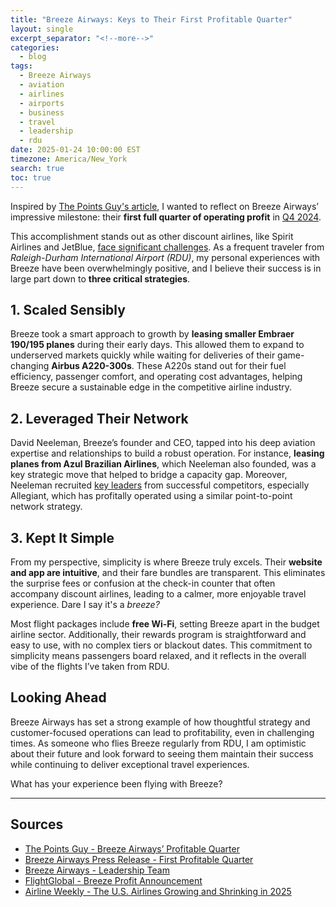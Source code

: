 ```yaml
---
title: "Breeze Airways: Keys to Their First Profitable Quarter"
layout: single
excerpt_separator: "<!--more-->"
categories:
  - blog
tags:
  - Breeze Airways
  - aviation
  - airlines
  - airports
  - business
  - travel
  - leadership
  - rdu
date: 2025-01-24 10:00:00 EST
timezone: America/New_York
search: true
toc: true
---
```


Inspired by [The Points Guy's article](https://thepointsguy.com/news/breeze-airways-profitable-quarter/), I wanted to reflect on Breeze Airways’ impressive milestone: their **first full quarter of operating profit** in [Q4 2024](https://www.flybreeze.com/news/breeze-airways-announces-first-full-quarter-of-operating-profit-in-4q2024).

This accomplishment stands out as other discount airlines, like Spirit Airlines and JetBlue, [face significant challenges](https://airlineweekly.skift.com/2025/01/the-u-s-airlines-growing-and-shrinking-in-2025/). As a frequent traveler from *Raleigh-Durham International Airport (RDU)*, my personal experiences with Breeze have been overwhelmingly positive, and I believe their success is in large part down to **three critical strategies**.

<!--more-->

## 1. Scaled Sensibly

Breeze took a smart approach to growth by **leasing smaller Embraer 190/195 planes** during their early days. This allowed them to expand to underserved markets quickly while waiting for deliveries of their game-changing **Airbus A220-300s**. These A220s stand out for their fuel efficiency, passenger comfort, and operating cost advantages, helping Breeze secure a sustainable edge in the competitive airline industry.

## 2. Leveraged Their Network

David Neeleman, Breeze’s founder and CEO, tapped into his deep aviation expertise and relationships to build a robust operation. For instance, **leasing planes from Azul Brazilian Airlines**, which Neeleman also founded, was a key strategic move that helped to bridge a capacity gap. Moreover, Neeleman recruited [key leaders](https://www.flybreeze.com/page/leadership) from successful competitors, especially Allegiant, which has profitally operated using a similar point-to-point network strategy.

## 3. Kept It Simple

From my perspective, simplicity is where Breeze truly excels. Their **website and app are intuitive**, and their fare bundles are transparent. This eliminates the surprise fees or confusion at the check-in counter that often accompany discount airlines, leading to a calmer, more enjoyable travel experience. Dare I say it's a *breeze?*

Most flight packages include **free Wi-Fi**, setting Breeze apart in the budget airline sector. Additionally, their rewards program is straightforward and easy to use, with no complex tiers or blackout dates. This commitment to simplicity means passengers board relaxed, and it reflects in the overall vibe of the flights I’ve taken from RDU.

## Looking Ahead

Breeze Airways has set a strong example of how thoughtful strategy and customer-focused operations can lead to profitability, even in challenging times. As someone who flies Breeze regularly from RDU, I am optimistic about their future and look forward to seeing them maintain their success while continuing to deliver exceptional travel experiences.

What has your experience been flying with Breeze?

---

## Sources

- [The Points Guy - Breeze Airways’ Profitable Quarter](https://thepointsguy.com/news/breeze-airways-profitable-quarter/)
- [Breeze Airways Press Release - First Profitable Quarter](https://www.flybreeze.com/news/breeze-airways-announces-first-full-quarter-of-operating-profit-in-4q2024)
- [Breeze Airways - Leadership Team](https://www.flybreeze.com/page/leadership)
- [FlightGlobal - Breeze Profit Announcement](https://www.flightglobal.com/strategy/breeze-records-first-full-quarter-operational-profit-as-network-matures/161484.article)
- [Airline Weekly - The U.S. Airlines Growing and Shrinking in 2025](https://airlineweekly.skift.com/2025/01/the-u-s-airlines-growing-and-shrinking-in-2025/)

